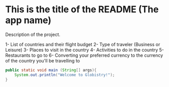 

# This is the title of the README (The app name)
Description of the project.

1- List of countries and their flight budget
2- Type of traveler (Business or Leisure)
3- Places to visit in the country
4- Activities to do in the country
5- Restaurants to go to
6- Converting your preferred currency to the currency of the country you'll be travelling to

```java
public static void main (String[] args){
    System.out.println("Welcome to Globistry!");
}
```